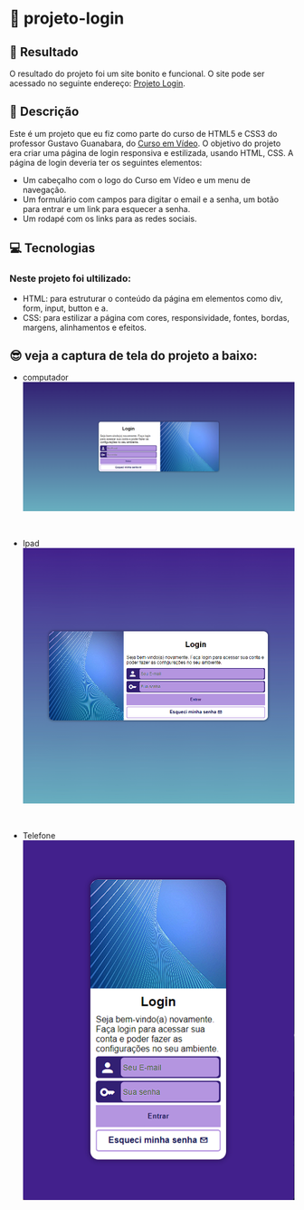 # 🚀 projeto-login

## 🔗 Resultado

O resultado do projeto foi um site bonito e funcional.
O site pode ser acessado no seguinte endereço: [Projeto Login](https://mariana549.github.io/projeto-login/).

## 📝 Descrição

Este é um projeto que eu fiz como parte do curso de HTML5 e CSS3 do professor Gustavo Guanabara, do [Curso em Vídeo](https://www.cursoemvideo.com).
 O objetivo do projeto era criar uma página de login responsiva e estilizada, usando HTML, CSS. A página de login deveria ter os seguintes elementos:

- Um cabeçalho com o logo do Curso em Vídeo e um menu de navegação.
- Um formulário com campos para digitar o email e a senha, um botão para entrar e um link para esquecer a senha.
- Um rodapé com os links para as redes sociais.

## 💻 Tecnologias

### Neste projeto foi ultilizado:
- HTML: para estruturar o conteúdo da página em elementos como div, form, input, button e a.
- CSS: para estilizar a página com cores, responsividade, fontes, bordas, margens, alinhamentos e efeitos.

## 😎 veja a captura de tela do projeto a baixo:
- computador
![computador](imagens/capturas/computadorCaptura%20de%20tela%202023-11-20%20134224.png)
<br>

- Ipad
![Ipad](imagens/capturas/ipadCaptura%20de%20tela%202023-11-20%20134243.png)
<br>

- Telefone <br>
![telefone](imagens/capturas/telefoneCaptura%20de%20tela%202023-11-20%20134259.png)